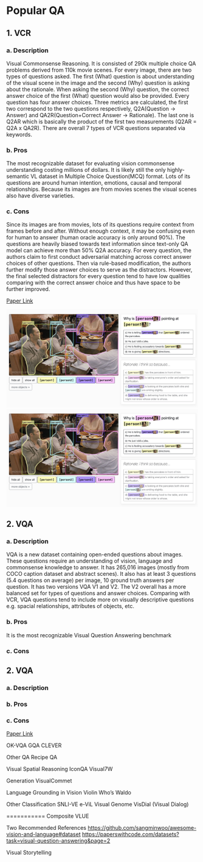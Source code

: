 
# Popular QA #
## 1. VCR ## 
### a. Description ###
Visual Commonsense Reasoning. It is consisted of 290k multiple choice QA problems derived from 110k movie scenes. For every image, there are two types of questions asked. The first (What) question is about understanding of the visual scene in the image and the second (Why) question is asking about the rationale. When asking the second (Why) question, the correct answer choice of the first (What) question would also be provided. Every question has four answer choices. Three metrics are calculated, the first two correspond to the two questions respectively, Q2A(Question -> Answer) and QA2R(Question+Correct Answer -> Rationale). The last one is Q2AR which is basically the product of the first two measurements (Q2AR = Q2A x QA2R). There are overall 7 types of VCR questions separated via keywords. 
### b. Pros ### 
The most recognizable dataset for evaluating vision commonsense understanding costing millions of dollars. It is likely still the only highly-semantic VL dataset in Multiple Choice Question(MCQ) format. Lots of its questions are around human intention, emotions, causal and temporal relationships. Because its images are from movies scenes the visual scenes also have diverse varieties.
### c. Cons ### 
Since its images are from movies, lots of its questions require context from frames before and after. Without enough context, it may be confusing even for human to answer (human oracle accuracy is only around 90%). The questions are heavily biased towards text information since text-only QA model can achieve more than 50% Q2A accuracy. For every question, the authors claim to first conduct adversarial matching across correct answer choices of other questions. Then via rule-based modification, the authors further modify those answer choices to serve as the  distractors. However, the final selected distractors for every question tend to have low qualities comparing with the correct answer choice and thus have space to be further improved.

[Paper Link](https://arxiv.org/pdf/1811.10830.pdf)

![VCR!](VCR.jpg "VCR")
![VCR!](VCR.jpg "VCR_TYPE")

## 2. VQA ##
### a. Description ### 
VQA is a new dataset containing open-ended questions about images. These questions require an understanding of vision, language and commonsense knowledge to answer. It has 265,016 images (mostly from COCO caption dataset and abstract scenes). It also has at least 3 questions (5.4 questions on average) per image, 10 ground truth answers per question. It has two versions VQA V1 and V2. The V2 overall has a more balanced set for types of questions and answer choices. Comparing with VCR, VQA questions tend to include more on visually descriptive questions e.g. spacial relationships, attributes of objects, etc.
### b. Pros ### 
It is the most recognizable Visual Question Answering benchmark


### c. Cons ### 


## 2. VQA ##
### a. Description ### 
### b. Pros ### 
### c. Cons ### 
[Paper Link](https://arxiv.org/pdf/1811.10830.pdf)

OK-VQA
GQA
CLEVER

Other QA
Recipe QA

Visual Spatial Reasoning
IconQA
Visual7W

Generation
VisualCommet

Language Grounding in Vision
Violin
Who’s Waldo

Other Classification
SNLI-VE
e-ViL
Visual Genome
VisDial (Visual Dialog)

===========
Composite
VLUE


Two Recommended References
https://github.com/sangminwoo/awesome-vision-and-language#dataset
https://paperswithcode.com/datasets?task=visual-question-answering&page=2 




Visual Storytelling

